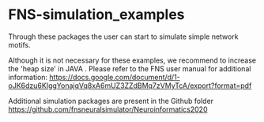 # FNS-simulation_examples

Through these packages the user can start to simulate simple network motifs.

Although it is not necessary for these examples, we recommend to increase the 'heap size' in JAVA . Please refer to the FNS user manual for additional information:
https://docs.google.com/document/d/1-oJK6dzu6KIggYonajqVq8xA6mUZ3ZZdBMq7zVMyTcA/export?format=pdf

Additional simulation packages are present in the Github folder https://github.com/fnsneuralsimulator/Neuroinformatics2020
